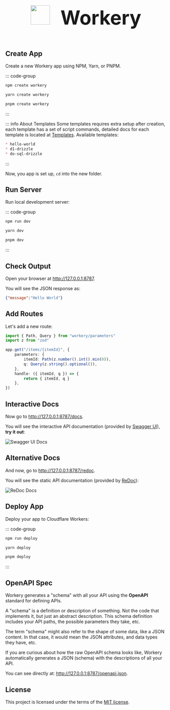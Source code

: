 <div style="text-align: center; font-size: 60px; margin: 32px 0 64px 0">
    <img src="/icon.svg" style="height: 60px; display: inline; margin-bottom: -8px; margin-right: 16px" />
    <b>Workery</b>
</div>

## Create App

Create a new Workery app using NPM, Yarn, or PNPM.

::: code-group
```sh [npm]
npm create workery
```
```sh [yarn]
yarn create workery
```
```sh [pnpm]
pnpm create workery
```
:::

::: info About Templates
Some templates requires extra setup after creation, each template has a set of script commands, detailed docs for each template is located at [Templates](/templates/). Available templates:
```md
* hello-world
* d1-drizzle
* do-sql-drizzle
```
:::

Now, you app is set up, `cd` into the new folder.

## Run Server

Run local development server:

::: code-group
```sh [npm]
npm run dev
```
```sh [yarn]
yarn dev
```
```sh [pnpm]
pnpm dev
```
:::


## Check Output

Open your browser at http://127.0.0.1:8787.

You will see the JSON response as:

```json
{"message":"Hello World"}
```

## Add Routes

Let's add a new route:

```ts
import { Path, Query } from "workery/parameters"
import z from "zod"

app.get("/items/{itemId}", {
    parameters: {
        itemId: Path(z.number().int().min(0)),
        q: Query(z.string().optional()),
    },
    handle: ({ itemId, q }) => {
        return { itemId, q }
    },
})
```

## Interactive Docs

Now go to http://127.0.0.1:8787/docs.

You will see the interactive API documentation (provided by [Swagger UI](https://github.com/swagger-api/swagger-ui)), **try it out**:

![Swagger UI Docs](/swaggerdocs.jpg)

## Alternative Docs

And now, go to http://127.0.0.1:8787/redoc.

You will see the static API documentation (provided by [ReDoc](https://github.com/Rebilly/ReDoc)):

![ReDoc Docs](/redocdocs.jpg)

## Deploy App

Deploy your app to Cloudflare Workers:

::: code-group
```sh [npm]
npm run deploy
```
```sh [yarn]
yarn deploy
```
```sh [pnpm]
pnpm deploy
```
:::


## OpenAPI Spec

Workery generates a "schema" with all your API using the **OpenAPI** standard for defining APIs.

A "schema" is a definition or description of something. Not the code that implements it, but just an abstract description. This schema definition includes your API paths, the possible parameters they take, etc.

The term "schema" might also refer to the shape of some data, like a JSON content. In that case, it would mean the JSON attributes, and data types they have, etc.

If you are curious about how the raw OpenAPI schema looks like, Workery automatically generates a JSON (schema) with the descriptions of all your API.

You can see directly at: http://127.0.0.1:8787/openapi.json.

## License

This project is licensed under the terms of the [MIT license](https://github.com/iann838/workery/?tab=MIT-1-ov-file#readme).

